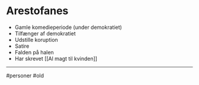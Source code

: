 # Arestofanes
- Gamle komedieperiode (under demokratiet)
- Tilfænger af demokratiet
- Udstille koruption
- Satire
- Falden på halen
- Har skrevet [[Al magt til kvinden]]

---
#personer 
#old 
